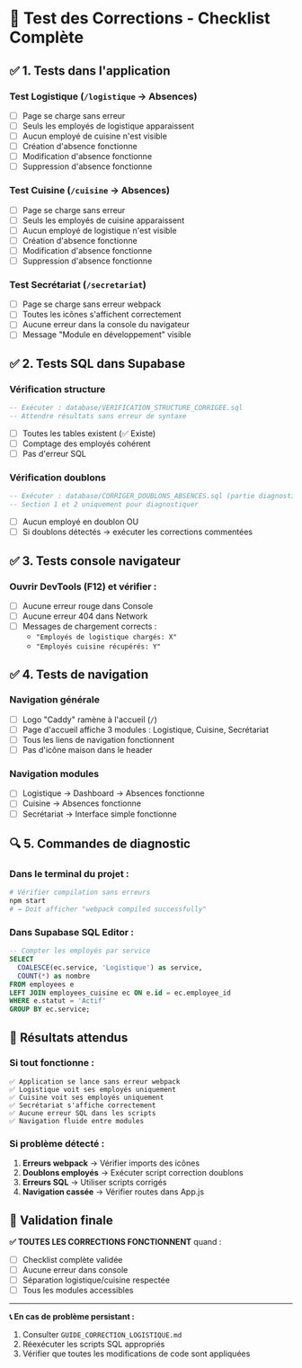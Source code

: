 # 🧪 Test des Corrections - Checklist Complète

## ✅ **1. Tests dans l'application**

### **Test Logistique** (`/logistique` → Absences)
- [ ] Page se charge sans erreur
- [ ] Seuls les employés de logistique apparaissent
- [ ] Aucun employé de cuisine n'est visible
- [ ] Création d'absence fonctionne
- [ ] Modification d'absence fonctionne
- [ ] Suppression d'absence fonctionne

### **Test Cuisine** (`/cuisine` → Absences)  
- [ ] Page se charge sans erreur
- [ ] Seuls les employés de cuisine apparaissent
- [ ] Aucun employé de logistique n'est visible
- [ ] Création d'absence fonctionne
- [ ] Modification d'absence fonctionne
- [ ] Suppression d'absence fonctionne

### **Test Secrétariat** (`/secretariat`)
- [ ] Page se charge sans erreur webpack
- [ ] Toutes les icônes s'affichent correctement
- [ ] Aucune erreur dans la console du navigateur
- [ ] Message "Module en développement" visible

## ✅ **2. Tests SQL dans Supabase**

### **Vérification structure**
```sql
-- Exécuter : database/VERIFICATION_STRUCTURE_CORRIGEE.sql
-- Attendre résultats sans erreur de syntaxe
```
- [ ] Toutes les tables existent (✅ Existe)
- [ ] Comptage des employés cohérent
- [ ] Pas d'erreur SQL

### **Vérification doublons**
```sql
-- Exécuter : database/CORRIGER_DOUBLONS_ABSENCES.sql (partie diagnostic)
-- Section 1 et 2 uniquement pour diagnostiquer
```
- [ ] Aucun employé en doublon OU
- [ ] Si doublons détectés → exécuter les corrections commentées

## ✅ **3. Tests console navigateur**

### **Ouvrir DevTools (F12) et vérifier :**
- [ ] Aucune erreur rouge dans Console
- [ ] Aucune erreur 404 dans Network
- [ ] Messages de chargement corrects :
  - `"Employés de logistique chargés: X"`
  - `"Employés cuisine récupérés: Y"`

## ✅ **4. Tests de navigation**

### **Navigation générale**
- [ ] Logo "Caddy" ramène à l'accueil (`/`)
- [ ] Page d'accueil affiche 3 modules : Logistique, Cuisine, Secrétariat
- [ ] Tous les liens de navigation fonctionnent
- [ ] Pas d'icône maison dans le header

### **Navigation modules**
- [ ] Logistique → Dashboard → Absences fonctionne
- [ ] Cuisine → Absences fonctionne  
- [ ] Secrétariat → Interface simple fonctionne

## 🔍 **5. Commandes de diagnostic**

### **Dans le terminal du projet :**
```bash
# Vérifier compilation sans erreurs
npm start
# → Doit afficher "webpack compiled successfully"
```

### **Dans Supabase SQL Editor :**
```sql
-- Compter les employés par service
SELECT 
  COALESCE(ec.service, 'Logistique') as service,
  COUNT(*) as nombre
FROM employees e
LEFT JOIN employees_cuisine ec ON e.id = ec.employee_id  
WHERE e.statut = 'Actif'
GROUP BY ec.service;
```

## 🎯 **Résultats attendus**

### **Si tout fonctionne :**
```
✅ Application se lance sans erreur webpack
✅ Logistique voit ses employés uniquement  
✅ Cuisine voit ses employés uniquement
✅ Secrétariat s'affiche correctement
✅ Aucune erreur SQL dans les scripts
✅ Navigation fluide entre modules
```

### **Si problème détecté :**
1. **Erreurs webpack** → Vérifier imports des icônes
2. **Doublons employés** → Exécuter script correction doublons
3. **Erreurs SQL** → Utiliser scripts corrigés
4. **Navigation cassée** → Vérifier routes dans App.js

## 🚀 **Validation finale**

**✅ TOUTES LES CORRECTIONS FONCTIONNENT** quand :
- [ ] Checklist complète validée
- [ ] Aucune erreur dans console
- [ ] Séparation logistique/cuisine respectée
- [ ] Tous les modules accessibles

---

**📞 En cas de problème persistant :**
1. Consulter `GUIDE_CORRECTION_LOGISTIQUE.md`
2. Réexécuter les scripts SQL appropriés
3. Vérifier que toutes les modifications de code sont appliquées 